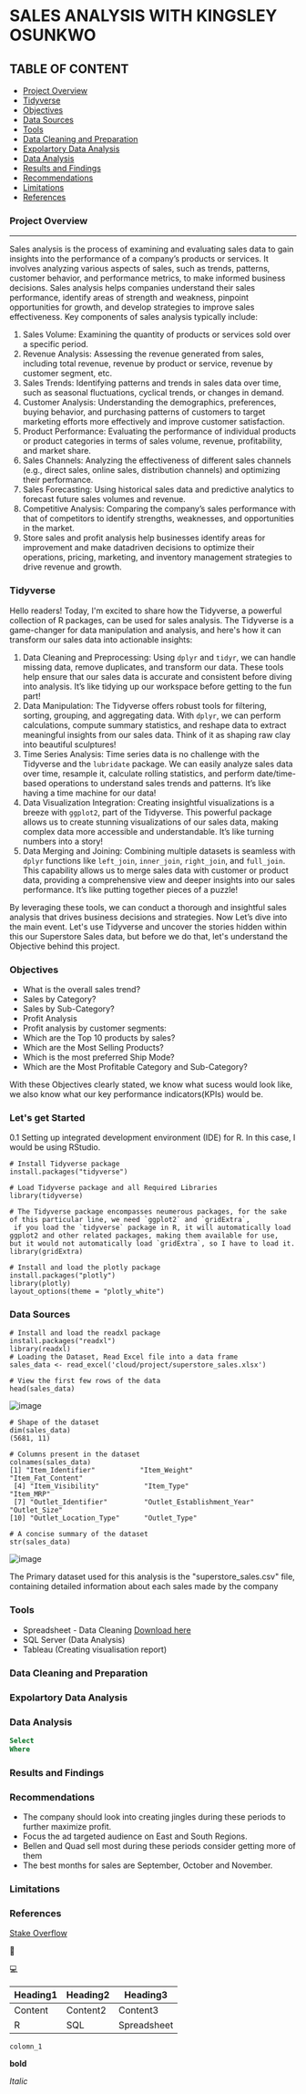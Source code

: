 # SALES ANALYSIS WITH KINGSLEY OSUNKWO


## TABLE OF CONTENT
- [Project Overview](#project-overview)
- [Tidyverse](#tidyverse)
- [Objectives](#objectives)
- [Data Sources](#data-sources)
- [Tools](#tools)
- [Data Cleaning and Preparation](#data-cleaning-and-preparation) 
- [Expolartory Data Analysis](#expolartory-data-analysis)
- [Data Analysis](#data-analysis)
- [Results and Findings](#results-and-findings)
- [Recommendations](#recommendations)
- [Limitations](#limitations)
- [References](#references)



### Project Overview
---

Sales analysis is the process of examining and evaluating sales data to gain insights into the performance of a company’s products or services. It involves analyzing various aspects of sales, such as
trends, patterns, customer behavior, and performance metrics, to make informed business decisions.
Sales analysis helps companies understand their sales performance, identify areas of strength and
weakness, pinpoint opportunities for growth, and develop strategies to improve sales effectiveness.
Key components of sales analysis typically include:

1. Sales Volume: Examining the quantity of products or services sold over a specific period.
2. Revenue Analysis: Assessing the revenue generated from sales, including total revenue,
revenue by product or service, revenue by customer segment, etc.
3. Sales Trends: Identifying patterns and trends in sales data over time, such as seasonal
fluctuations, cyclical trends, or changes in demand.
4. Customer Analysis: Understanding the demographics, preferences, buying behavior, and
purchasing patterns of customers to target marketing efforts more effectively and improve
customer satisfaction.
5. Product Performance: Evaluating the performance of individual products or product categories in terms of sales volume, revenue, profitability, and market share.
6. Sales Channels: Analyzing the effectiveness of different sales channels (e.g., direct sales,
online sales, distribution channels) and optimizing their performance.
7. Sales Forecasting: Using historical sales data and predictive analytics to forecast future
sales volumes and revenue.
8. Competitive Analysis: Comparing the company’s sales performance with that of competitors to identify strengths, weaknesses, and opportunities in the market.
9. Store sales and profit analysis help businesses identify areas for improvement and make datadriven decisions to optimize their operations, pricing, marketing, and inventory management
strategies to drive revenue and growth.


### Tidyverse

Hello readers! Today, I'm excited to share how the Tidyverse, a powerful collection of R packages, can be used for sales analysis. The Tidyverse is a game-changer for data manipulation and analysis, and here's how it can transform our sales data into actionable insights:

1. Data Cleaning and Preprocessing: Using `dplyr` and `tidyr`, we can handle missing data, remove duplicates, and transform our data. These tools help ensure that our sales data is accurate and consistent before diving into analysis. It’s like tidying up our workspace before getting to the fun part!
2. Data Manipulation: The Tidyverse offers robust tools for filtering, sorting, grouping, and aggregating data. With `dplyr`, we can perform calculations, compute summary statistics, and reshape data to extract meaningful insights from our sales data. Think of it as shaping raw clay into beautiful sculptures!
3. Time Series Analysis: Time series data is no challenge with the Tidyverse and the `lubridate` package. We can easily analyze sales data over time, resample it, calculate rolling statistics, and perform date/time-based operations to understand sales trends and patterns. It’s like having a time machine for our data!
4. Data Visualization Integration: Creating insightful visualizations is a breeze with `ggplot2`, part of the Tidyverse. This powerful package allows us to create stunning visualizations of our sales data, making complex data more accessible and understandable. It’s like turning numbers into a story!
5. Data Merging and Joining: Combining multiple datasets is seamless with `dplyr` functions like `left_join`, `inner_join`, `right_join`, and `full_join`. This capability allows us to merge sales data with customer or product data, providing a comprehensive view and deeper insights into our sales performance. It’s like putting together pieces of a puzzle!

By leveraging these tools, we can conduct a thorough and insightful sales analysis that drives business decisions and strategies. Now Let’s dive into the main event. Let's use Tidyverse and uncover the stories hidden within this our Superstore Sales data, but before we do that, let's understand the Objective behind this project.

### Objectives
- What is the overall sales trend?
- Sales by Category?
- Sales by Sub-Category?
- Profit Analysis
- Profit analysis by customer segments:
- Which are the Top 10 products by sales?
- Which are the Most Selling Products?
- Which is the most preferred Ship Mode?
- Which are the Most Profitable Category and Sub-Category?

With these Objectives clearly stated, we know what sucess would look like, we also know what our key performance indicators(KPIs) would be. 

### Let's get Started
0.1 Setting up integrated development environment (IDE) for R. In this case, I would be using RStudio.
```
# Install Tidyverse package
install.packages("tidyverse")

# Load Tidyverse package and all Required Libraries
library(tidyverse)

# The Tidyverse package encompasses neumerous packages, for the sake of this particular line, we need `ggplot2` and `gridExtra`,
 if you load the `tidyverse` package in R, it will automatically load ggplot2 and other related packages, making them available for use,
but it would not automatically load `gridExtra`, so I have to load it.
library(gridExtra)

# Install and load the plotly package
install.packages("plotly")
library(plotly)
layout_options(theme = "plotly_white")
```

### Data Sources
```
# Install and load the readxl package
install.packages("readxl")
library(readxl)
# Loading the Dataset, Read Excel file into a data frame
sales_data <- read_excel('cloud/project/superstore_sales.xlsx')

# View the first few rows of the data
head(sales_data)
```
![image](https://github.com/kingsleyosunkwo/Sales-Analysis/assets/171164581/1476954d-c8d2-4a03-b698-d3d607be7b0e)

```
# Shape of the dataset
dim(sales_data)
(5681, 11)
```
```
# Columns present in the dataset
colnames(sales_data)
[1] "Item_Identifier"           "Item_Weight"               "Item_Fat_Content"         
 [4] "Item_Visibility"           "Item_Type"                 "Item_MRP"                 
 [7] "Outlet_Identifier"         "Outlet_Establishment_Year" "Outlet_Size"              
[10] "Outlet_Location_Type"      "Outlet_Type"
```
```
# A concise summary of the dataset
str(sales_data)
```
![image](https://github.com/kingsleyosunkwo/Sales-Analysis/assets/171164581/03bffa28-bf71-4bdf-814f-442b95a58b3d)


The Primary dataset used for this analysis is the "superstore_sales.csv" file, containing detailed information about each sales made by the company















### Tools
- Spreadsheet - Data Cleaning [Download here](https://drive.google.com/file/d/1n-XjMPebQ0HtojYkmf8SHRiXL-IA1MzJ/view?usp=sharing)
- SQL Server (Data Analysis) 
- Tableau (Creating visualisation report)

### Data Cleaning and Preparation 


### Expolartory Data Analysis


### Data Analysis
```SQl
Select
Where
```

### Results and Findings


### Recommendations
- The company should look into creating jingles during these periods to further maximize profit.
- Focus the ad targeted audience on East and South Regions.
- Bellen and Quad sell most during these periods consider getting more of them
- The best months for sales are September, October and November.


### Limitations


### References 
[Stake Overflow](https://stackoverflow.com/nocaptcha?s=911714e9-88d1-4757-8a3b-a85af16c7524)

🔼

💻

|Heading1|Heading2|Heading3|
|--------|--------|--------|
|Content|Content2|Content3|
|R|SQL|Spreadsheet|


`colomn_1`

**bold**

*Italic*

